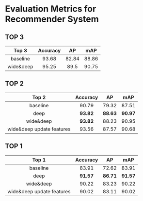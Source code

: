 # Evaluation Metrics for Recommender System

## TOP 3
|           Top 3           | Accuracy  |    AP     |    mAP    |
| :-----------------------: | :-------: | :-------: | :-------: |
|         baseline          |   93.68   |   82.84   |   88.86   |
|           wide&deep            |   95.25   |   89.5    |   90.75   |

## TOP 2
|           Top 2           | Accuracy  |    AP     |    mAP    |
| :-----------------------: | :-------: | :-------: | :-------: |
|         baseline          |   90.79   |   79.32   |   87.51   |
|           deep            | __93.82__ | __88.63__ | __90.97__ |
|         wide&deep         | __93.82__ |   88.23   |   90.95   |
| wide&deep update features |   93.56   |   87.57   |   90.68   |

## TOP 1
|           Top 1           | Accuracy  |    AP     |    mAP    |
| :-----------------------: | :-------: | :-------: | :-------: |
|         baseline          |   83.91   |   72.62   |   83.91   |
|           deep            | __91.57__ | __86.71__ | __91.57__ |
|         wide&deep         |   90.22   |   83.23   |   90.22   |
| wide&deep update features |   90.02   |   83.11   |   90.02   |